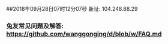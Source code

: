 ##2018年09月28日07时12分07秒 新址: 104.248.88.29
### 兔友常见问题及解答: https://github.com/wanggonging/d/blob/w/FAQ.md
